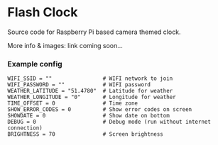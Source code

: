 # Flash Clock

Source code for Raspberry Pi based camera themed clock. 

More info & images: link coming soon...

### Example config
```
WIFI_SSID = ""                # WIFI network to join
WIFI_PASSWORD = ""            # WIFI password
WEATHER_LATITUDE = "51.4780"  # Latitude for weather
WEATHER_LONGITUDE = "0"       # Longitude for weather
TIME_OFFSET = 0               # Time zone
SHOW_ERROR_CODES = 0          # Show error codes on screen
SHOWDATE = 0                  # Show date on bottom
DEBUG = 0                     # Debug mode (run without internet connection)
BRIGHTNESS = 70               # Screen brightness
```
